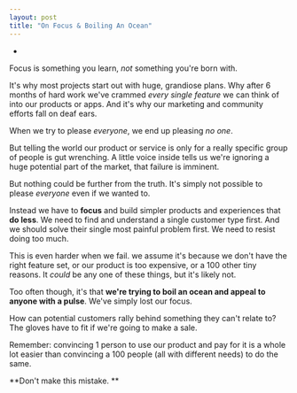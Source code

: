 ```yaml
---
layout: post
title: "On Focus & Boiling An Ocean"
---
```

-
Focus is something you learn, _not_ something you're born with.

It's why most projects start out with huge, grandiose plans. Why after 6 months of hard work we've crammed _every single feature_ we can think of into our products or apps. And it's why our marketing and community efforts fall on deaf ears. 

When we try to please _everyone_, we end up pleasing _no one_.

But telling the world our product or service is only for a really specific group of people is gut wrenching. A little voice inside tells us we're ignoring a huge potential part of the market, that failure is imminent.

But nothing could be further from the truth. It's simply not possible to please _everyone_ even if we wanted to. 

Instead we have to **focus** and build simpler products and experiences that **do less**. We need to find and understand a single customer type first. And we should solve their single most painful problem first. We need to resist doing too much. 

This is even harder when we fail. we assume it's because we don't have the right feature set, or our product is too expensive, or a 100 other tiny reasons. It _could_ be any one of these things, but it's likely not.

Too often though, it's that **we're trying to boil an ocean and appeal to anyone with a pulse**. We've simply lost our focus.

How can potential customers rally behind something they can't relate to? The gloves have to fit if we're going to make a sale.

Remember: convincing 1 person to use our product and pay for it is a whole lot easier than convincing a 100 people (all with different needs) to do the same. 

**Don't make this mistake. **